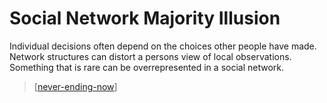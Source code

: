 # Social Network Majority Illusion
Individual decisions often depend on the choices other people have made.
Network structures can distort a persons view of local observations.
Something that is rare can be overrepresented in a social network.
> [[never-ending-now]]



[//begin]: # "Autogenerated link references for markdown compatibility"
[never-ending-now]: never-ending-now.md "The Never Ending Now"
[//end]: # "Autogenerated link references"